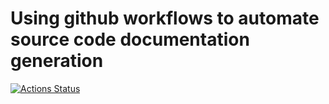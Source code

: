 # Using github workflows to automate source code documentation generation
[![Actions Status](https://github.com/terazus/tuto-docactions/workflows/Doc/badge.svg)](https://github.com/terazus/tuto-docactions/actions)
